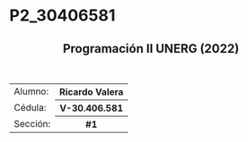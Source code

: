 # P2_30406581
<h2 align="center">Programación II UNERG (2022)</h2>
<br>
<table>
  <tr>
    <td>Alumno: </td>
    <th>Ricardo Valera</th>
  </tr>
  <tr>
    <td>Cédula: </td>
    <th>V-30.406.581</th>
  </tr>
  <tr>
    <td>Sección: </td>
    <th>#1</th>
  </tr>
</table>
